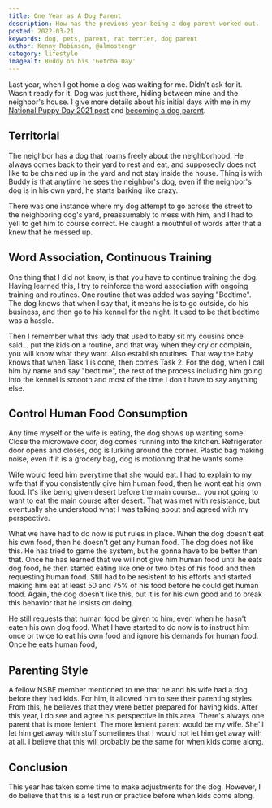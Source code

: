 ```yaml
---
title: One Year as A Dog Parent
description: How has the previous year being a dog parent worked out. 
posted: 2022-03-21
keywords: dog, pets, parent, rat terrier, dog parent
author: Kenny Robinson, @almostengr
category: lifestyle
imagealt: Buddy on his 'Gotcha Day'
---
```


Last year, when I got home a dog was waiting for me. Didn't ask for it. Wasn't ready for it. Dog was just there, 
hiding between mine and the neighbor's house. I give more details about his initial days with me in my 
[National Puppy Day 2021 post](/lifestyle/2021.03.23-national-puppy-day) and 
[becoming a dog parent](/lifestyle/2021.03.30-becoming-a-dog-parent).

## Territorial

The neighbor has a dog that roams freely about the neighborhood. He always comes back to their yard to rest 
and eat, and supposedly does not like to be chained up in the yard and not stay inside the house. Thing is with 
Buddy is that anytime he sees the neighbor's dog, even if the neighbor's dog is in his own yard, he starts
barking like crazy. 

There was one instance where my dog attempt to go across the street to the neighboring dog's yard, preassumably 
to mess with him, and I had to yell to get him to course correct. He caught a mouthful of words after that 
a knew that he messed up.

## Word Association, Continuous Training

One thing that I did not know, is that you have to continue training the dog. Having learned this, I try 
to reinforce the word association with ongoing training and routines. One routine that was added was saying 
"Bedtime". The dog knows that when I say that, it means he is to go outside, do his business, and then 
go to his kennel for the night. It used to be that bedtime was a hassle. 

Then I remember what this lady 
that used to baby sit my cousins once said... put the kids on a routine, and that way when they cry or 
complain, you will know what they want. Also establish routines. That way the baby knows that when 
Task 1 is done, then comes Task 2. For the dog, when I call him by name and say "bedtime", the rest 
of the process including him going into the kennel is smooth and most of the time I don't have to 
say anything else.

## Control Human Food Consumption

Any time myself or the wife is eating, the dog shows up wanting some. Close 
the microwave door, dog comes running into the kitchen. 
Refrigerator door opens and closes, dog is lurking around the corner.
Plastic bag making noise, even if it is a grocery bag, dog is motioning that he wants some.

Wife would feed him everytime that she would eat. I had to explain to my wife that if you consistently give him 
human food, then he wont eat his own food. It's like being given desert before the main course... you 
not going to want to eat the main course after desert. That was met with resistance, but eventually 
she understood what I was talking about and agreed with my perspective. 

What we have had to do now is put rules in place. 
When the dog doesn't eat his own food, then he doesn't get any human food. The dog does not like this.
He has tried to game the system, but he gonna have to be better than that. Once he has learned that we 
will not give him human food until he eats dog food, he then started eating like one or two bites of 
his food and then requesting human food. Still had to be resistent to his efforts and started making him 
eat at least 50 and 75% of his food before he could get human food. Again, the dog doesn't like this, 
but it is for his own good and to break this behavior that he insists on doing.

He still requests that human food be given to him, even when he hasn't eaten his own dog food. What 
I have started to do now is to instruct him once or twice to eat his own food and ignore his demands 
for human food. Once he eats human food, 

## Parenting Style

A fellow NSBE member mentioned to me that he and his wife had a dog before they had kids. For him, it 
allowed him to see their parenting styles. From this, he believes that they were better prepared 
for having kids. After this year, I do see and agree his perspective in this area. There's always 
one parent that is more lenient. The more lenient parent would be my wife. She'll let him get
away with stuff sometimes that I would not let him get away with at all. I believe that this will 
probably be the same for when kids come along. 

## Conclusion

This year has taken some time to make adjustments for the dog. However, I do believe that this is a 
test run or practice before when kids come along.
